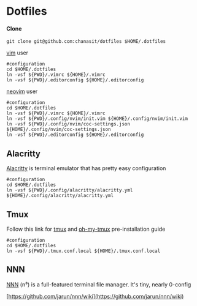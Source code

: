 # Dotfiles

#### Clone
```
git clone git@github.com:chanasit/dotfiles $HOME/.dotfiles
```

[vim](https://www.vim.org/) user

```shell
#configuration
cd $HOME/.dotfiles
ln -vsf ${PWD}/.vimrc ${HOME}/.vimrc
ln -vsf ${PWD}/.editorconfig ${HOME}/.editorconfig
```

[neovim](https://github.com/neovim/neovim) user

```shell
#configuration
cd $HOME/.dotfiles
ln -vsf ${PWD}/.vimrc ${HOME}/.vimrc
ln -vsf ${PWD}/.config/nvim/init.vim ${HOME}/.config/nvim/init.vim
ln -vsf ${PWD}/.config/nvim/coc-settings.json ${HOME}/.config/nvim/coc-settings.json
ln -vsf ${PWD}/.editorconfig ${HOME}/.editorconfig
```

## Alacritty

[Alacritty](https://github.com/alacritty/alacritty) is terminal emulator that has pretty easy configuration

```shell
#configuration
cd $HOME/.dotfiles
ln -vsf ${PWD}/.config/alacritty/alacritty.yml ${HOME}/.config/alacritty/alacritty.yml
```

## Tmux

Follow this link for [tmux](https://github.com/tmux/tmux) and [oh-my-tmux](https://github.com/gpakosz/.tmux) pre-installation guide

```shell
#configuration
cd $HOME/.dotfiles
ln -vsf ${PWD}/.tmux.conf.local ${HOME}/.tmux.conf.local
```

## NNN

[NNN](https://github.com/jarun/nnn)  (n³) is a full-featured terminal file manager. It's tiny, nearly 0-config

[https://github.com/jarun/nnn/wiki](https://github.com/jarun/nnn/wiki)


